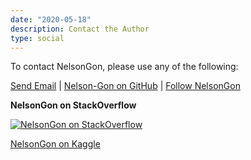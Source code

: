 ```yaml
---
date: "2020-05-18"
description: Contact the Author
type: social
---
```


To contact NelsonGon, please use any of the following:


[Send Email](mailto://gonzabato@hotmail.com) | <a class="twitter-follow-button" href="https://github.com/Nelson-Gon" data-size="large" aria-label="Follow @Nelson-Gon on GitHub">Nelson-Gon on GitHub</a> | 
<a href="http://twitter.com/neuronelsongon" class="twitter-follow-button" data-show-count="false">Follow NelsonGon</a>
<script src="http://platform.twitter.com/widgets.js" type="text/javascript"></script> 




**NelsonGon on StackOverflow**

[![NelsonGon on StackOverflow](https://stackoverflow.com/users/flair/10323798.png)](https://stackoverflow.com/users/10323798/nelsongon?tab=profile) 

[NelsonGon on Kaggle](https://www.kaggle.com/gonnel)





